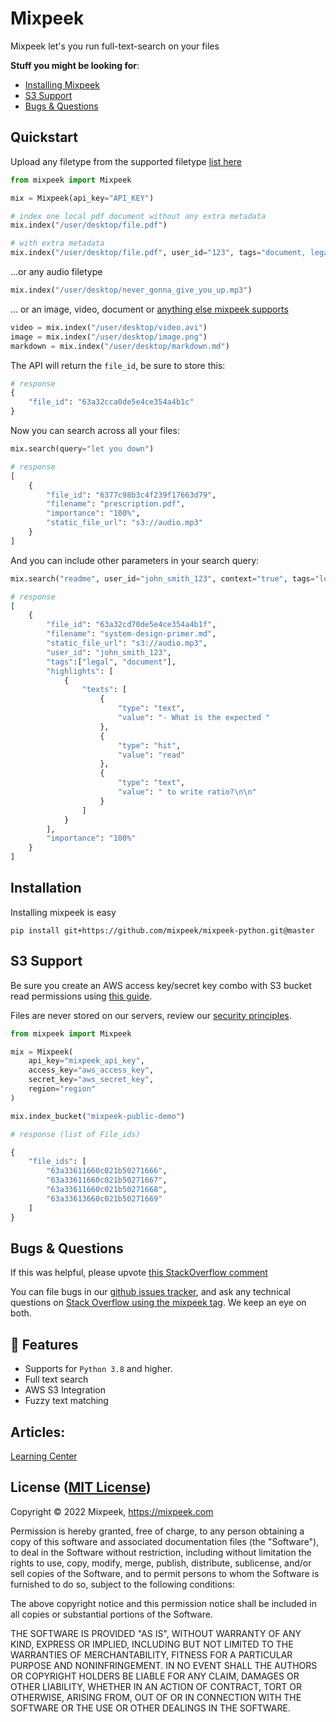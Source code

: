 # Mixpeek

Mixpeek let's you run full-text-search on your files

**Stuff you might be looking for**:

- [Installing Mixpeek](https://github.com/mixpeek/mixpeek-python#installation)
- [S3 Support](https://github.com/mixpeek/mixpeek-python#s3-support)
- [Bugs & Questions](https://github.com/mixpeek/mixpeek-python#bugs-&-questions)

## Quickstart

Upload any filetype from the supported filetype [list here](https://mixpeek.com/learn)

```python
from mixpeek import Mixpeek

mix = Mixpeek(api_key="API_KEY")

# index one local pdf document without any extra metadata
mix.index("/user/desktop/file.pdf")

# with extra metadata
mix.index("/user/desktop/file.pdf", user_id="123", tags="document, legal", static_file_url="cdn.host.com/file.pdf")
```

...or any audio filetype

```python
mix.index("/user/desktop/never_gonna_give_you_up.mp3")
```

... or an image, video, document or [anything else mixpeek supports](https://mixpeek.com/learn)

```python
video = mix.index("/user/desktop/video.avi")
image = mix.index("/user/desktop/image.png")
markdown = mix.index("/user/desktop/markdown.md")
```

The API will return the `file_id`, be sure to store this:

```python
# response
{
    "file_id": "63a32cca0de5e4ce354a4b1c"
}
```

Now you can search across all your files:

```python
mix.search(query="let you down")

# response
[
    {
        "file_id": "6377c98b3c4f239f17663d79",
        "filename": "prescription.pdf",
        "importance": "100%",
        "static_file_url": "s3://audio.mp3"
    }
]

```

And you can include other parameters in your search query:

```python
mix.search("readme", user_id="john_smith_123", context="true", tags="legal, document")

# response
[
    {
        "file_id": "63a32cd70de5e4ce354a4b1f",
        "filename": "system-design-primer.md",
        "static_file_url": "s3://audio.mp3",
        "user_id": "john_smith_123",
        "tags":["legal", "document"],
        "highlights": [
            {
                "texts": [
                    {
                        "type": "text",
                        "value": "- What is the expected "
                    },
                    {
                        "type": "hit",
                        "value": "read"
                    },
                    {
                        "type": "text",
                        "value": " to write ratio?\n\n"
                    }
                ]
            }
        ],
        "importance": "100%"
    }
]
```

## Installation

Installing mixpeek is easy

```shell
pip install git+https://github.com/mixpeek/mixpeek-python.git@master
```

## S3 Support

Be sure you create an AWS access key/secret key combo with S3 bucket read permissions using [this guide](https://docs.aws.amazon.com/IAM/latest/UserGuide/id_credentials_access-keys.html).

Files are never stored on our servers, review our [security principles](https://mixpeek.com/security).

```python
from mixpeek import Mixpeek

mix = Mixpeek(
    api_key="mixpeek_api_key",
    access_key="aws_access_key",
    secret_key="aws_secret_key",
    region="region"
)

mix.index_bucket("mixpeek-public-demo")

# response (list of File_ids)

{
    "file_ids": [
        "63a33611660c021b50271666",
        "63a33611660c021b50271667",
        "63a33611660c021b50271668",
        "63a33613660c021b50271669"
    ]
}

```

## Bugs & Questions

If this was helpful, please upvote [this StackOverflow comment](https://stackoverflow.com/a/69475102/5956579)

You can file bugs in our [github issues tracker](https://github.com/mixpeek/mixpeek-python/issues),
and ask any technical questions on
[Stack Overflow using the mixpeek tag](http://stackoverflow.com/questions/ask?tags=mixpeek).
We keep an eye on both.

## 🚀 Features

- Supports for `Python 3.8` and higher.
- Full text search
- AWS S3 Integration
- Fuzzy text matching

## Articles:

[Learning Center](https://mixpeek.com/learn)

## License ([MIT License](http://opensource.org/licenses/mit-license.php))

Copyright © 2022 Mixpeek, https://mixpeek.com

Permission is hereby granted, free of charge, to any person obtaining
a copy of this software and associated documentation files (the
"Software"), to deal in the Software without restriction, including
without limitation the rights to use, copy, modify, merge, publish,
distribute, sublicense, and/or sell copies of the Software, and to
permit persons to whom the Software is furnished to do so, subject to
the following conditions:

The above copyright notice and this permission notice shall be
included in all copies or substantial portions of the Software.

THE SOFTWARE IS PROVIDED "AS IS", WITHOUT WARRANTY OF ANY KIND,
EXPRESS OR IMPLIED, INCLUDING BUT NOT LIMITED TO THE WARRANTIES OF
MERCHANTABILITY, FITNESS FOR A PARTICULAR PURPOSE AND
NONINFRINGEMENT. IN NO EVENT SHALL THE AUTHORS OR COPYRIGHT HOLDERS BE
LIABLE FOR ANY CLAIM, DAMAGES OR OTHER LIABILITY, WHETHER IN AN ACTION
OF CONTRACT, TORT OR OTHERWISE, ARISING FROM, OUT OF OR IN CONNECTION
WITH THE SOFTWARE OR THE USE OR OTHER DEALINGS IN THE SOFTWARE.

